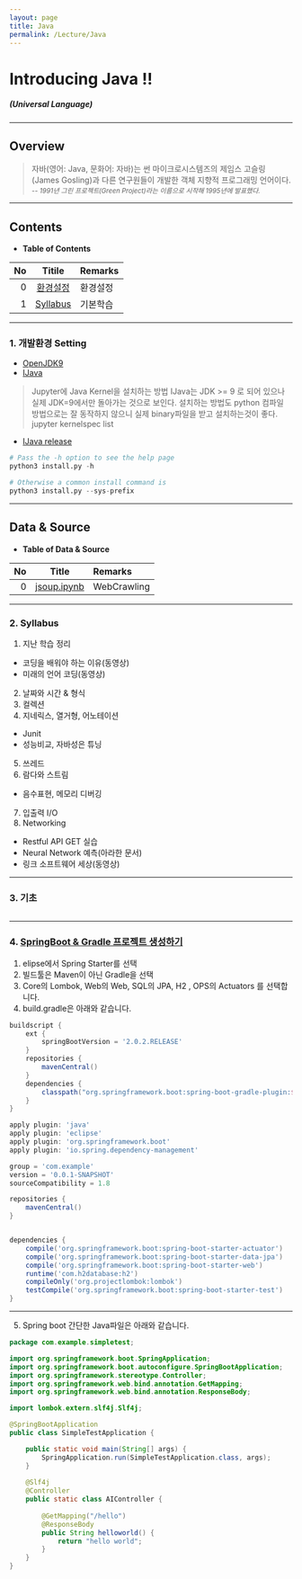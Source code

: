```yaml
---
layout: page
title: Java
permalink: /Lecture/Java
---
```


<!-- *template: gaia -->
<!-- page_number: false -->

# Introducing Java !!
##### (Universal Language)

---

<!-- $theme: gaia -->
<!-- page_number: true -->

## Overview

> 자바(영어: Java, 문화어: 자바)는 썬 마이크로시스템즈의 제임스 고슬링(James Gosling)과 다른 연구원들이 개발한 객체 지향적 프로그래밍 언어이다.
> <small>-- *1991년 그린 프로젝트(Green Project)라는 이름으로 시작해 1995년에 발표했다.* </small>

---

<!-- *template: invert -->  

## Contents

<a name="contents"/>

* **Table of Contents**   

|No|Titile|Remarks|
|--:|:-:|:--|
|0|[환경설정](#install)|환경설정|
|1|[Syllabus](#syllabus)|기본학습|

---

### 1. 개발환경 Setting

<a name="install"/>

* [OpenJDK9](http://jdk.java.net/java-se-ri/9)
* [IJava](https://github.com/SpencerPark/IJava)

> Jupyter에 Java Kernel을 설치하는 방법
> IJava는 JDK >= 9 로 되어 있으나 실제 JDK=9에서만 돌아가는 것으로 보인다.
> 설치하는 방법도 python 컴파일 방법으로는 잘 동작하지 않으니 실제 binary파일을 받고 설치하는것이 좋다.
> jupyter kernelspec list

* [IJava release](https://github.com/SpencerPark/IJava/releases)

```python
# Pass the -h option to see the help page
python3 install.py -h

# Otherwise a common install command is
python3 install.py --sys-prefix
```

---

<!-- *template: invert -->

## Data & Source 

<a name="data"/>

* **Table of Data & Source** 

|No|Title|Remarks|
|--:|:-:|:--|
|0|[jsoup.ipynb](https://github.com/shpimit/shpimit.github.io/tree/master/blog/Java/src/jsoup.ipynb)|WebCrawling|

---

### 2. Syllabus

<a name="syllabus"/>

1. 지난 학습 정리
* 코딩을 배워야 하는 이유(동영상)
* 미래의 언어 코딩(동영상)
2. 날짜와 시간 & 형식
3. 컬렉션
4. 지네릭스, 열거형, 어노테이션
* Junit
* 성능비교, 자바성은 튜닝
5. 쓰레드
6. 람다와 스트림
* 음수표현, 메모리 디버깅
7. 입출력 I/O
8. Networking
* Restful API GET 실습
* Neural Network 예측(아라한 문서)
* 링크 소프트웨어 세상(동영상)

---

### 3. 기초

```Java
```

---

### 4. [SpringBoot & Gradle 프로젝트 생성하기](http://jojoldu.tistory.com/250)
1. elipse에서 Spring Starter를 선택
2. 빌드툴은 Maven이 아닌 Gradle을 선택
3. Core의 Lombok, Web의 Web, SQL의 JPA, H2 , OPS의 Actuators 를 선택합니다.
4. build.gradle은 아래와 같습니다.

```gradle
buildscript {
	ext {
		springBootVersion = '2.0.2.RELEASE'
	}
	repositories {
		mavenCentral()
	}
	dependencies {
		classpath("org.springframework.boot:spring-boot-gradle-plugin:${springBootVersion}")
	}
}

apply plugin: 'java'
apply plugin: 'eclipse'
apply plugin: 'org.springframework.boot'
apply plugin: 'io.spring.dependency-management'

group = 'com.example'
version = '0.0.1-SNAPSHOT'
sourceCompatibility = 1.8

repositories {
	mavenCentral()
}


dependencies {
	compile('org.springframework.boot:spring-boot-starter-actuator')
	compile('org.springframework.boot:spring-boot-starter-data-jpa')
	compile('org.springframework.boot:spring-boot-starter-web')
	runtime('com.h2database:h2')
	compileOnly('org.projectlombok:lombok')
	testCompile('org.springframework.boot:spring-boot-starter-test')
}
```

---

5. Spring boot 간단한 Java파일은 아래와 같습니다.

```java
package com.example.simpletest;

import org.springframework.boot.SpringApplication;
import org.springframework.boot.autoconfigure.SpringBootApplication;
import org.springframework.stereotype.Controller;
import org.springframework.web.bind.annotation.GetMapping;
import org.springframework.web.bind.annotation.ResponseBody;

import lombok.extern.slf4j.Slf4j;

@SpringBootApplication
public class SimpleTestApplication {

	public static void main(String[] args) {
		SpringApplication.run(SimpleTestApplication.class, args);
	}
	
	@Slf4j
	@Controller
	public static class AIController {
		
		@GetMapping("/hello")
		@ResponseBody
		public String helloworld() {
			return "hello world";
		}
	}
}
```
